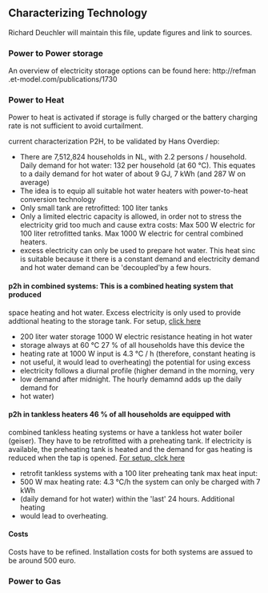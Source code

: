 ## Characterizing Technology 
Richard Deuchler will maintain this file, update figures and link to sources.

### Power to Power storage

An overview of electricity storage options can be found here: http://refman
.et-model.com/publications/1730

### Power to Heat  

Power to heat is activated if storage is fully charged or
the battery charging rate is not sufficient to avoid curtailment.

current characterization P2H, to be validated by Hans Overdiep: 
* There are 7,512,824 households in NL, with 2.2 persons / household. Daily demand for hot
water: 132 per household (at 60 °C). This equates to a daily demand for hot
water of about 9 GJ, 7 kWh (and 287 W on average) 
* The idea is to equip all suitable hot water heaters with power-to-heat conversion technology  
* Only small tank are retrofitted: 100 liter tanks  
* Only a limited electric capacity is allowed, in order not to stress the electricity grid too much and
cause extra costs: Max 500 W electric for 100 liter retrofitted tanks. Max
1000 W electric for central combined heaters. 
* excess electricity can only be used to prepare hot water. This heat sinc is suitable because it there is a
constant demand and electricity demand and hot water demand can be 'decoupled'by a few hours.


#### p2h in combined systems:  This is a combined heating system that produced
space heating and hot water. Excess electricity is only used to provide
addtional heating to the storage tank. For setup, [click here](http://f.cl.ly/items/0E3c3S3K3m0R1g2O2F2H/Screen%20Shot%202013-02-11%20at%2009.56.18.png)

* 200 liter water storage 1000 W electric resistance heating in hot water
* storage  always at 60 °C  27 % of all households have this device the
* heating rate at 1000 W input is 4.3 °C / h (therefore, constant heating is
* not useful, it would lead to overheating) the potential for using excess
* electricity follows a diurnal profile (higher demand in the morning, very
* low demand after midnight. The hourly demamnd adds up the daily demand for
* hot water)

#### p2h in tankless heaters  46 % of all households are equipped with
combined tankless heating systems or have a tankless hot water boiler
(geiser).  They have to be retrofitted with a preheating tank. If electricity
is available, the preheating tank is heated and the demand for gas heating is
reduced when the tap is opened. [For setup, clck here](http://f.cl.ly/items/1P0g2N393b3R1m2D0E34/Screen%20Shot%202013-02-11%20at%2009.56.28.png)

* retrofit tankless systems with a 100 liter preheating tank max heat input:
* 500 W max heating rate: 4.3 °C/h  the system can only be charged with 7 kWh
* (daily demand for hot water) within the 'last' 24 hours. Additional heating
* would lead to overheating.

#### Costs
Costs have to be refined. Installation costs for both systems are assued to be around 500 euro. 


### Power to Gas



